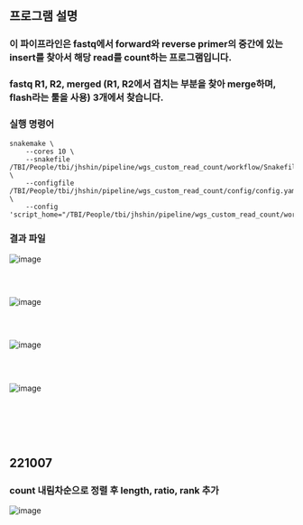 ## 프로그램 설명
### 이 파이프라인은 fastq에서 forward와 reverse primer의 중간에 있는 insert를 찾아서 해당 read를 count하는 프로그램입니다.
### fastq R1, R2, merged (R1, R2에서 겹치는 부분을 찾아 merge하며, flash라는 툴을 사용) 3개에서 찾습니다.

### 실행 명령어
```
snakemake \
    --cores 10 \
    --snakefile /TBI/People/tbi/jhshin/pipeline/wgs_custom_read_count/workflow/Snakefile \
    --configfile /TBI/People/tbi/jhshin/pipeline/wgs_custom_read_count/config/config.yaml \
    --config 'script_home="/TBI/People/tbi/jhshin/pipeline/wgs_custom_read_count/workflow/scripts"'
```

### 결과 파일
![image](https://user-images.githubusercontent.com/62974484/174946470-0c376f34-5884-475c-a970-7739f5c5ed41.png)
### <br/>
![image](https://user-images.githubusercontent.com/62974484/174946495-dc4d2471-af62-46e6-bd24-4bcd4626a042.png)
### <br/>
![image](https://user-images.githubusercontent.com/62974484/174946552-99fc988b-4a00-4973-aedc-4ecf27ef6681.png)
### <br/>
![image](https://user-images.githubusercontent.com/62974484/174946594-716ce06b-d3fa-4d18-a04d-bed4249c6e30.png)

### <br/><br/><br/>

## 221007
### count 내림차순으로 정렬 후 length, ratio, rank 추가
![image](https://user-images.githubusercontent.com/62974484/194468260-e5d314c5-b20c-4949-aa3b-c3e11b602282.png)

### <br/><br/><br/>
